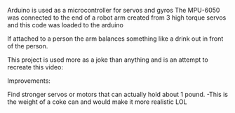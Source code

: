 Arduino is used as a microcontroller for servos and gyros
The MPU-6050 was connected to the end of a robot arm created
from 3 high torque servos and this code was loaded to the arduino

If attached to a person the arm balances something like a drink
out in front of the person.

This project is used more as a joke than anything and is an 
attempt to recreate this video:



Improvements:

Find stronger servos or motors that can actually hold about 1 pound.
-This is the weight of a coke can and would make it more realistic LOL